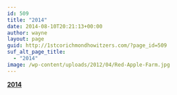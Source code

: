 ```yaml
---
id: 509
title: "2014"
date: 2014-08-10T20:21:13+00:00
author: wayne
layout: page
guid: http://1stcorichmondhowitzers.com/?page_id=509
suf_alt_page_title:
  - "2014"
image: /wp-content/uploads/2012/04/Red-Apple-Farm.jpg
---
```

[**2014**](http://1stcorichmondhowitzers.com/photo-gallery/?album=1&gallery=18)